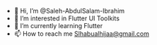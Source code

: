 - 👋 Hi, I’m @Saleh-AbdulSalam-Ibrahim
- 👀 I’m interested in Flutter UI Toolkits 
- 🌱 I’m currently learning Flutter
- 📫 How to reach me Slhabualhijaa@gmail.com

<!---
Saleh--Ibrahim is a ✨ special ✨ repository because its `README.md` (this file) appears on your GitHub profile.
You can click the Preview link to take a look at your changes.
--->
